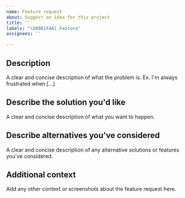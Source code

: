 ```yaml
---
name: Feature request
about: Suggest an idea for this project
title: ''
labels: "\U0001F4A1 Feature"
assignees: ''

---
```


## Description

A clear and concise description of what the problem is. Ex. I'm always frustrated when [...]

## Describe the solution you'd like

A clear and concise description of what you want to happen.

## Describe alternatives you've considered
A clear and concise description of any alternative solutions or features you've considered.

## Additional context

Add any other context or screenshots about the feature request here.
